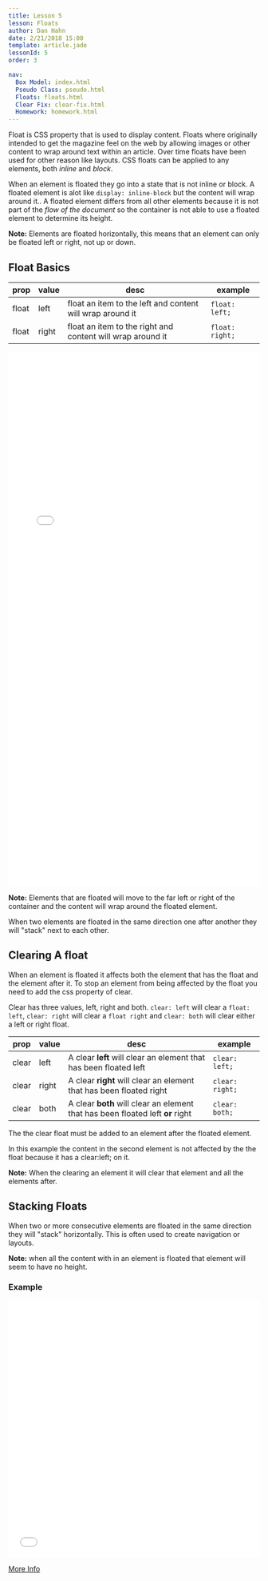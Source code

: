 ```yaml
---
title: Lesson 5
lesson: Floats
author: Dan Hahn
date: 2/21/2018 15:00
template: article.jade
lessonId: 5
order: 3

nav:
  Box Model: index.html
  Pseudo Class: pseudo.html
  Floats: floats.html
  Clear Fix: clear-fix.html
  Homework: homework.html
---
```


Float is CSS property that is used to display content. Floats where originally intended to get the magazine feel on the web by allowing images or other content to wrap around text within an article. Over time floats have been used for other reason like layouts. CSS floats can be applied to any elements, both _inline_ and _block_.

When an element is floated they go into a state that is not inline or block. A floated element is alot like `display: inline-block` but the content will wrap around it.. A floated element differs from all other elements because it is not part of the _flow of the document_ so the container is not able to use a floated element to determine its height.

**Note:** Elements are floated horizontally, this means that an element can only be floated left or right, not up or down.

## Float Basics

| prop  | value | desc                                                       | example         |
| ----- | ----- | ---------------------------------------------------------- | --------------- |
| float | left  | float an item to the left and content will wrap around it  | `float: left;`  |
| float | right | float an item to the right and content will wrap around it | `float: right;` |

<iframe height='1069' scrolling='no' title='Floats Explained' src='//codepen.io/danhahn/embed/NgyEJG/?height=1069&theme-id=light&default-tab=result&embed-version=2' frameborder='no' allowtransparency='true' allowfullscreen='true' style='width: 100%;'>See the Pen <a href='https://codepen.io/danhahn/pen/NgyEJG/'>Floats Explained</a> by Dan Hahn (<a href='https://codepen.io/danhahn'>@danhahn</a>) on <a href='https://codepen.io'>CodePen</a>.
</iframe>

**Note:** Elements that are floated will move to the far left or right of the container and the content will wrap around the floated element.

When two elements are floated in the same direction one after another they will "stack" next to each other.

## Clearing A float

When an element is floated it affects both the element that has the float and the element after it. To stop an element from being affected by the float you need to add the css property of clear.

Clear has three values, left, right and both. `clear: left` will clear a `float: left`, `clear: right` will clear a `float right` and `clear: both` will clear either a left or right float.

| prop  | value | desc                                                                           | example         |
| ----- | ----- | ------------------------------------------------------------------------------ | --------------- |
| clear | left  | A clear **left** will clear an element that has been floated left              | `clear: left;`  |
| clear | right | A clear **right** will clear an element that has been floated right            | `clear: right;` |
| clear | both  | A clear **both** will clear an element that has been floated left **or** right | `clear: both;`  |

The the clear float must be added to an element after the floated element.

In this example the content in the second element is not affected by the the float because it has a clear:left; on it.

**Note:** When the clearing an element it will clear that element and all the elements after.

## Stacking Floats

When two or more consecutive elements are floated in the same direction they will "stack" horizontally. This is often used to create navigation or layouts.

**Note:** when all the content with in an element is floated that element will seem to have no height.

### Example

<iframe height='514' scrolling='no' title='Stacking Floats' src='//codepen.io/danhahn/embed/dRdrRm/?height=514&theme-id=light&default-tab=result&embed-version=2' frameborder='no' allowtransparency='true' allowfullscreen='true' style='width: 100%;'>See the Pen <a href='https://codepen.io/danhahn/pen/dRdrRm/'>Stacking Floats</a> by Dan Hahn (<a href='https://codepen.io/danhahn'>@danhahn</a>) on <a href='https://codepen.io'>CodePen</a>.
</iframe>

[More Info](http://css-tricks.com/all-about-floats/)

<script src="lesson-6.js"></script>

<style>
  table td:nth-child(4) {
    white-space: nowrap;
  }
</style>

